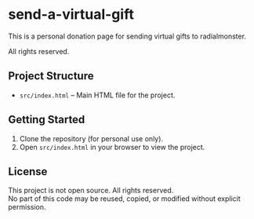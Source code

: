 # send-a-virtual-gift

This is a personal donation page for sending virtual gifts to radialmonster.  

All rights reserved.

## Project Structure

- `src/index.html` – Main HTML file for the project.

## Getting Started

1. Clone the repository (for personal use only).
2. Open `src/index.html` in your browser to view the project.

## License

This project is not open source. All rights reserved.  
No part of this code may be reused, copied, or modified without explicit permission.
